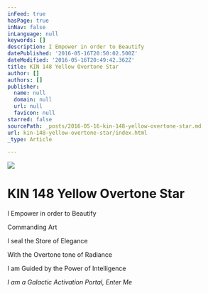 ```yaml
---
inFeed: true
hasPage: true
inNav: false
inLanguage: null
keywords: []
description: I Empower in order to Beautify
datePublished: '2016-05-16T20:50:02.500Z'
dateModified: '2016-05-16T20:49:42.362Z'
title: KIN 148 Yellow Overtone Star
author: []
authors: []
publisher:
  name: null
  domain: null
  url: null
  favicon: null
starred: false
sourcePath: _posts/2016-05-16-kin-148-yellow-overtone-star.md
url: kin-148-yellow-overtone-star/index.html
_type: Article

---
```

![](https://the-grid-user-content.s3-us-west-2.amazonaws.com/801be158-bf3d-4146-a2ae-fa1748679f67.png)

# KIN 148 Yellow Overtone Star

I Empower in order to Beautify

Commanding Art

I seal the Store of Elegance

With the Overtone tone of Radiance

I am Guided by the Power of Intelligence

_I am a Galactic Activation Portal, Enter Me_